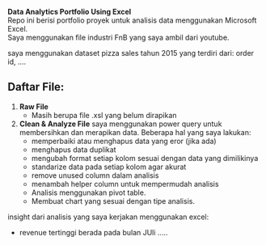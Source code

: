 **Data Analytics Portfolio Using Excel**  
Repo ini berisi portfolio proyek untuk analisis data menggunakan Microsoft Excel.  
Saya menggunakan file industri FnB yang saya ambil dari youtube.

saya menggunakan dataset pizza sales tahun 2015 yang terdiri dari:
order id, ....


## Daftar File:
1. **Raw File**
   - Masih berupa file .xsl yang belum dirapikan
2. **Clean & Analyze File**
   saya menggunakan power query untuk membersihkan dan merapikan data.
   Beberapa hal yang saya lakukan:
   - memperbaiki atau menghapus data yang eror (jika ada)
   - menghapus data duplikat
   - mengubah format setiap kolom sesuai dengan data yang dimilikinya
   - standarize data pada setiap kolom agar akurat
   - remove unused column dalam analisis
   - menambah helper column untuk mempermudah analisis
   - Analisis menggunakan pivot table.
   - Membuat chart yang sesuai dengan tipe analisis.

insight dari analisis yang saya kerjakan menggunakan excel:
- revenue tertinggi berada pada bulan JUli
.....

